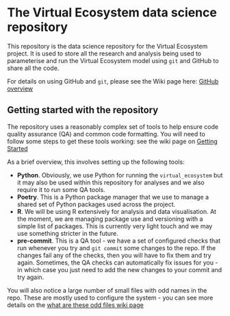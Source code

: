# The Virtual Ecosystem data science repository

This repository is the data science repository for the Virtual Ecosystem project. It is
used to store all the research and analysis being used to parameterise and run the
Virtual Ecosystem model using `git` and GitHub to share all the code.

For details on using GitHub and `git`, please see the Wiki page here: [GitHub
overview](https://imperialcollegelondon.github.io/ve_data_science/github_overview/)

## Getting started with the repository

The repository uses a reasonably complex set of tools to help ensure code quality
assurance (QA) and common code formatting. You will need to follow some steps to get
these tools working: see the wiki page on [Getting
Started](https://imperialcollegelondon.github.io/ve_data_science/getting_started/)

As a brief overview, this involves setting up the following tools:

* **Python**. Obviously, we use Python for running the `virtual_ecosystem` but it may also
  be used within this repository for analyses and we also require it to run some QA
  tools.
* **Poetry**. This is a Python package manager that we use to manage a shared set of
  Python packages used across the project.
* **R**. We will be using R extensively for analysis and data visualisation. At the
  moment, we are managing package use and versioning with a simple list of packages.
  This is currently very light touch and we may use something stricter in the future.
* **pre-commit**. This is a QA tool - we have a set of configured checks that run
  whenever you try and `git commit` some changes to the repo. If the changes fail any of
  the checks, then you will have to fix them and try again. Sometimes, the QA checks can
  automatically fix issues for you - in which case you just need to add the new changes
  to your commit and try again.

You will also notice a large number of small files with odd names in the repo. These are
mostly used to configure the system - you can see more details on the [what are these
odd files wiki
page](https://imperialcollegelondon.github.io/ve_data_science/what_are_those_odd_files/)

